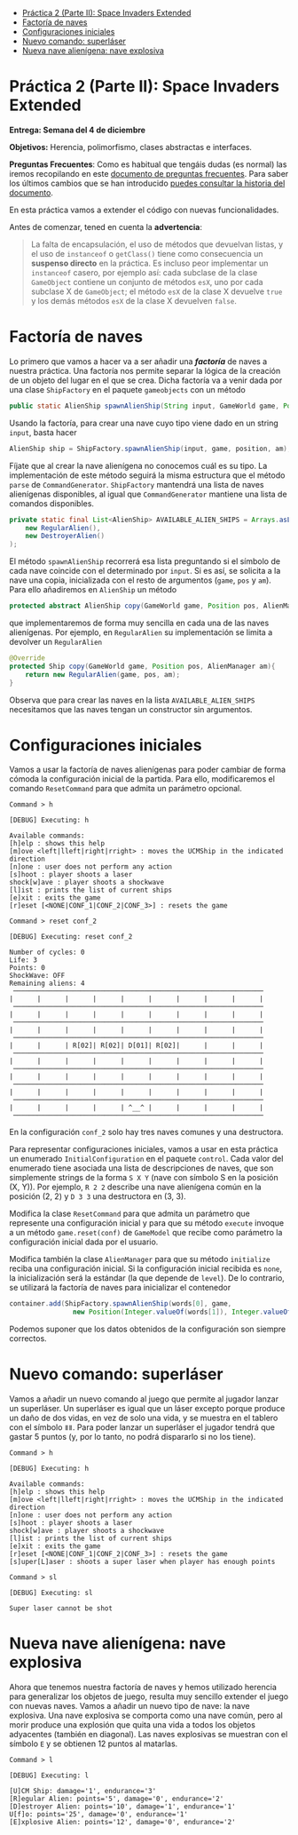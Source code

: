 <!-- TOC start -->
- [Práctica 2 (Parte II): Space Invaders Extended](#práctica-2-parte-ii-space-invaders-extended)
- [Factoría de naves](#factoría-de-naves)
- [Configuraciones iniciales](#configuraciones-iniciales)
- [Nuevo comando: superláser](#nuevo-comando-superláser)
- [Nueva nave alienígena: nave explosiva](#nueva-nave-alienígena-nave-explosiva)
<!-- TOC end -->
<!-- TOC --><a name="práctica-2-parte-ii-space-invaders-extended"></a>
# Práctica 2 (Parte II): Space Invaders Extended

**Entrega: Semana del 4 de diciembre**

**Objetivos:** Herencia, polimorfismo, clases abstractas e interfaces.

**Preguntas Frecuentes**: Como es habitual que tengáis dudas (es normal) las iremos recopilando en este [documento de preguntas frecuentes](../faq.md). Para saber los últimos cambios que se han introducido [puedes consultar la historia del documento](https://github.com/informaticaucm-TPI/2324-SpaceInvaders/commits/main/enunciados/faq.md).

En esta práctica vamos a extender el código con nuevas funcionalidades. 

Antes de comenzar, tened en cuenta la **advertencia**:

> La falta de encapsulación, el uso de métodos que devuelvan listas, y el uso de `instanceof` o `getClass()` tiene como consecuencia un **suspenso directo** en la práctica. Es incluso peor implementar un `instanceof` casero, por ejemplo así: cada subclase de la clase `GameObject` contiene un conjunto de métodos `esX`, uno por cada subclase X de `GameObject`; el método `esX` de la clase X devuelve `true` y los demás métodos `esX` de la clase X devuelven `false`.

<!-- TOC --><a name="factoría-de-naves"></a>
# Factoría de naves

Lo primero que vamos a hacer va a ser añadir una ***factoría*** de naves a nuestra práctica.
Una factoría nos permite separar la lógica de la creación de un objeto del lugar en el que se crea. Dicha factoría va a venir dada por una clase `ShipFactory` en el paquete `gameobjects` con un método 

```java
public static AlienShip spawnAlienShip(String input, GameWorld game, Position pos, AlienManager am)
```

Usando la factoría, para crear una nave cuyo tipo viene dado en un string `input`, basta hacer

```java
AlienShip ship = ShipFactory.spawnAlienShip(input, game, position, am);
```

Fíjate que al crear la nave alienígena no conocemos cuál es su tipo.
La implementación de este método seguirá la misma estructura que el método `parse` de `CommandGenerator`. 
`ShipFactory` mantendrá una lista de naves alienígenas disponibles, al igual que `CommandGenerator` mantiene una lista de comandos disponibles. 

```java
private static final List<AlienShip> AVAILABLE_ALIEN_SHIPS = Arrays.asList(
	new RegularAlien(),
	new DestroyerAlien()
);
```

El método `spawnAlienShip` recorrerá esa lista preguntando si el símbolo de cada nave coincide con el determinado por `input`. Si es así, se solicita a la nave una copia, inicializada con el resto de argumentos (`game`, `pos` y `am`). Para ello añadiremos en
`AlienShip` un método

```java
protected abstract AlienShip copy(GameWorld game, Position pos, AlienManager am);
```

que implementaremos de forma muy sencilla en cada una de las naves alienígenas. Por ejemplo, en `RegularAlien` su implementación se limita a devolver un `RegularAlien`

```java
@Override
protected Ship copy(GameWorld game, Position pos, AlienManager am){
	return new RegularAlien(game, pos, am);
}
```

Observa que para crear las naves en la lista `AVAILABLE_ALIEN_SHIPS` necesitamos que las naves tengan un constructor sin argumentos.

<!-- TOC --><a name="configuraciones-iniciales"></a>
# Configuraciones iniciales

Vamos a usar la factoría de naves alienígenas para poder cambiar de forma cómoda la configuración inicial de la partida. Para ello, modificaremos el comando `ResetCommand` para que admita un parámetro opcional.

```
Command > h

[DEBUG] Executing: h

Available commands: 
[h]elp : shows this help
[m]ove <left|lleft|right|rright> : moves the UCMShip in the indicated direction
[n]one : user does not perform any action
[s]hoot : player shoots a laser
shock[w]ave : player shoots a shockwave
[l]ist : prints the list of current ships
[e]xit : exits the game
[r]eset [<NONE|CONF_1|CONF_2|CONF_3>] : resets the game

Command > reset conf_2

[DEBUG] Executing: reset conf_2

Number of cycles: 0
Life: 3
Points: 0
ShockWave: OFF
Remaining aliens: 4
 ───────────────────────────────────────────────────────────────
|      |      |      |      |      |      |      |      |      |
 ───────────────────────────────────────────────────────────────
|      |      |      |      |      |      |      |      |      |
 ───────────────────────────────────────────────────────────────
|      |      |      |      |      |      |      |      |      |
 ───────────────────────────────────────────────────────────────
|      |      | R[02]| R[02]| D[01]| R[02]|      |      |      |
 ───────────────────────────────────────────────────────────────
|      |      |      |      |      |      |      |      |      |
 ───────────────────────────────────────────────────────────────
|      |      |      |      |      |      |      |      |      |
 ───────────────────────────────────────────────────────────────
|      |      |      |      |      |      |      |      |      |
 ───────────────────────────────────────────────────────────────
|      |      |      |      | ^__^ |      |      |      |      |
 ───────────────────────────────────────────────────────────────

```

En la configuración `conf_2` solo hay tres naves comunes y una destructora.

Para representar configuraciones iniciales, vamos a usar en esta práctica un
enumerado `InitialConfiguration` en el paquete `control`. Cada valor del enumerado tiene asociada una lista de descripciones de naves, que son simplemente strings de la forma `S X Y` (nave con símbolo S en la posición (X, Y)). Por ejemplo, `R 2 2` describe una 
nave alienígena común en la posición (2, 2) y `D 3 3` una destructora en (3, 3).

Modifica la clase `ResetCommand` para que admita un parámetro que represente una
configuración inicial y para que su método `execute` invoque a un método `game.reset(conf)`
de `GameModel` que recibe como parámetro la configuración inicial dada por el usuario. 

Modifica también la clase `AlienManager` para que su método `initialize` reciba una
configuración inicial. Si la configuración inicial recibida es `none`, la inicialización
será la estándar (la que depende de `level`). De lo contrario, se utilizará la factoría
de naves para inicializar el contenedor

```java
container.add(ShipFactory.spawnAlienShip(words[0], game,
				new Position(Integer.valueOf(words[1]), Integer.valueOf(words[2])), this));
```

Podemos suponer que los datos obtenidos de la configuración son siempre correctos.

<!-- TOC --><a name="nuevo-comando-superláser"></a>
# Nuevo comando: superláser

Vamos a añadir un nuevo comando al juego que permite al jugador lanzar un superláser.
Un superláser es igual que un láser excepto porque produce un daño de dos vidas, en vez de solo una vida, y se muestra en el tablero con el símbolo `ǁǁ`.
Para poder lanzar un superláser el jugador tendrá que gastar 5 puntos (y, por lo tanto, no podrá dispararlo si no los tiene).

```
Command > h

[DEBUG] Executing: h

Available commands: 
[h]elp : shows this help
[m]ove <left|lleft|right|rright> : moves the UCMShip in the indicated direction
[n]one : user does not perform any action
[s]hoot : player shoots a laser
shock[w]ave : player shoots a shockwave
[l]ist : prints the list of current ships
[e]xit : exits the game
[r]eset [<NONE|CONF_1|CONF_2|CONF_3>] : resets the game
[s]uper[L]aser : shoots a super laser when player has enough points

Command > sl

[DEBUG] Executing: sl

Super laser cannot be shot
```


<!-- TOC --><a name="nueva-nave-alienígena-nave-explosiva"></a>
# Nueva nave alienígena: nave explosiva

Ahora que tenemos nuestra factoría de naves y hemos utilizado herencia para generalizar los objetos de juego, resulta muy sencillo extender el juego con nuevas naves. 
Vamos a añadir un nuevo tipo de nave: la nave explosiva. Una nave explosiva se comporta como una nave común, pero al morir produce una explosión que quita una vida a todos los objetos adyacentes (también en diagonal). Las naves explosivas se muestran con el símbolo `E` y se obtienen 12 puntos al matarlas.

```
Command > l

[DEBUG] Executing: l

[U]CM Ship: damage='1', endurance='3'
[R]egular Alien: points='5', damage='0', endurance='2'
[D]estroyer Alien: points='10', damage='1', endurance='1'
U[f]o: points='25', damage='0', endurance='1'
[E]xplosive Alien: points='12', damage='0', endurance='2'
```






